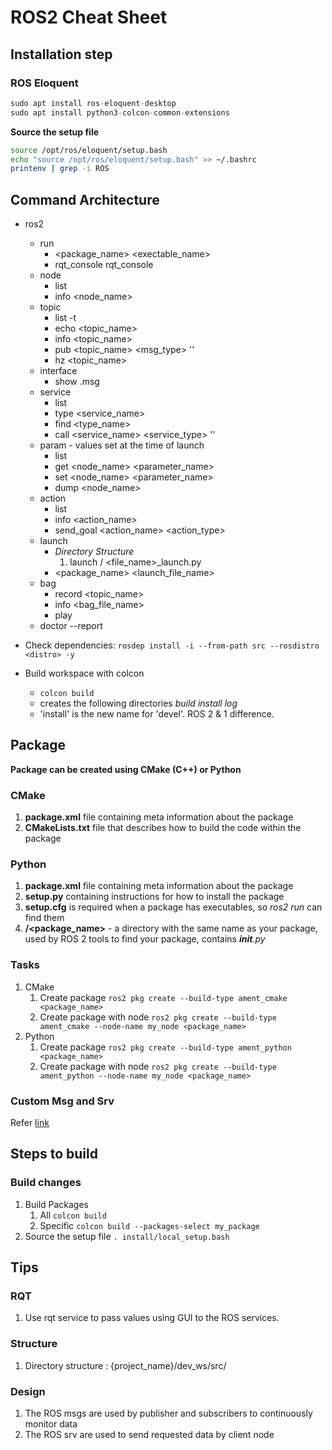 # ROS2 Cheat Sheet

## Installation step
### ROS Eloquent
```python
sudo apt install ros-eloquent-desktop
sudo apt install python3-colcon-common-extensions
```
**Source the setup file**
```bash
source /opt/ros/eloquent/setup.bash
echo "source /opt/ros/eloquent/setup.bash" >> ~/.bashrc
printenv | grep -i ROS
```

## Command Architecture
* ros2
    * run
        * <package_name> <exectable_name>
        * rqt_console rqt_console
    * node
        * list
        * info <node_name>
    * topic
        * list -t
        * echo <topic_name>
        * info <topic_name>
        * pub <topic_name> <msg_type> '<args>'
        * hz <topic_name>
    * interface
        * show <type>.msg
    * service
        * list
        * type <service_name>
        * find <type_name>
        * call <service_name> <service_type> '<args>'
    * param - values set at the time of launch
        * list
        * get <node_name> <parameter_name>
        * set <node_name> <parameter_name> <value>
        * dump <node_name>
    * action
        * list
        * info <action_name>
        * send_goal <action_name> <action_type> <values>
    * launch
        * *Directory Structure*
            1. launch / <file_name>_launch.py
        * <package_name> <launch_file_name>
    * bag
        * record <topic_name>
        * info <bag_file_name>
        * play
    * doctor --report

* Check dependencies: 
```rosdep install -i --from-path src --rosdistro <distro> -y```
* Build workspace with colcon
    * ```colcon build```
    * creates the following directories *build* *install* *log*
    * 'install' is the new name for 'devel'. ROS 2 & 1 difference.

## Package
**Package can be created using CMake (C++) or Python**
### CMake
1. **package.xml** file containing meta information about the package
2. **CMakeLists.txt** file that describes how to build the code within the package
### Python
1. **package.xml** file containing meta information about the package
2. **setup.py** containing instructions for how to install the package
3. **setup.cfg** is required when a package has executables, so *ros2 run* can find them
4. **/<package_name>** - a directory with the same name as your package, used by ROS 2 tools to find your package, contains *__init__.py*
### Tasks
1. CMake
    1. Create package ```ros2 pkg create --build-type ament_cmake <package_name>```
    2. Create package with node ```ros2 pkg create --build-type ament_cmake --node-name my_node <package_name>```
2. Python
    1. Create package ```ros2 pkg create --build-type ament_python <package_name>```
    2. Create package with node ```ros2 pkg create --build-type ament_python --node-name my_node <package_name>```
### Custom Msg and Srv
Refer [link](https://index.ros.org/doc/ros2/Tutorials/Custom-ROS2-Interfaces/#custominterfaces)

## Steps to build
### Build changes
1. Build Packages
    1. All ```colcon build```
    2. Specific ```colcon build --packages-select my_package```
2. Source the setup file ```. install/local_setup.bash```


## Tips
### RQT
1. Use rqt service to pass values using GUI to the ROS services.
### Structure
1. Directory structure : {project_name}/dev_ws/src/
### Design
1. The ROS msgs are used by publisher and subscribers to continuously monitor data
2. The ROS srv are used to send requested data by client node